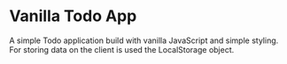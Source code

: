 # Vanilla Todo App

A simple Todo application build with vanilla JavaScript and simple styling.
For storing data on the client is used the LocalStorage object.
